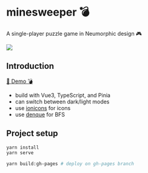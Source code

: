 # minesweeper 💣

A single-player puzzle game in Neumorphic design 🎮

![](https://i.imgur.com/BjIWmPe.png)

## Introduction

[🚩 Demo 💣](https://vii120.github.io/minesweeper/)

- build with Vue3, TypeScript, and Pinia
- can switch between dark/light modes
- use [ionicons](https://ionic.io/ionicons) for icons
- use [denque](https://www.npmjs.com/package/denque) for BFS

## Project setup

```bash
yarn install
yarn serve

yarn build:gh-pages # deploy on gh-pages branch
```
